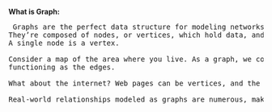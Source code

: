 <b> What is Graph:</b>

<pre> Graphs are the perfect data structure for modeling networks, which make them an indispensable piece of your data structure toolkit. 
They’re composed of nodes, or vertices, which hold data, and edges, which are a connection between two vertices.
A single node is a vertex.

Consider a map of the area where you live. As a graph, we could model bus stops as vertices, with bus routes between stops
functioning as the edges.

What about the internet? Web pages can be vertices, and the hyperlinks which connect them are edges.

Real-world relationships modeled as graphs are numerous, making them an essential concept to master. </pre>
